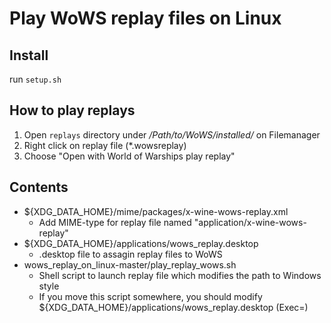 # Play WoWS replay files on Linux

## Install
run `setup.sh`

## How to play replays
1. Open `replays` directory under */Path/to/WoWS/installed/* on Filemanager
2. Right click on replay file (*.wowsreplay)
3. Choose "Open with World of Warships play replay"

## Contents
- ${XDG_DATA_HOME}/mime/packages/x-wine-wows-replay.xml
	- Add MIME-type for replay file named "application/x-wine-wows-replay"
- ${XDG_DATA_HOME}/applications/wows_replay.desktop
	- .desktop file to assagin replay files to WoWS
- wows_replay_on_linux-master/play_replay_wows.sh
	- Shell script to launch replay file which modifies the path to Windows style
	- If you move this script somewhere, you should modify ${XDG_DATA_HOME}/applications/wows_replay.desktop (Exec=)

